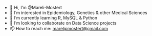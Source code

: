 - 👋 Hi, I’m @Mareli-Mostert
- 👀 I’m interested in Epidemiology, Genetics & other Medical Sciences
- 🌱 I’m currently learning R, MySQL & Python
- 💞️ I’m looking to collaborate on Data Science projects
- 📫 How to reach me: marelipmostert@gmail.com

<!---
Mareli-Mostert/Mareli-Mostert is a ✨ special ✨ repository because its `README.md` (this file) appears on your GitHub profile.
You can click the Preview link to take a look at your changes.
--->
